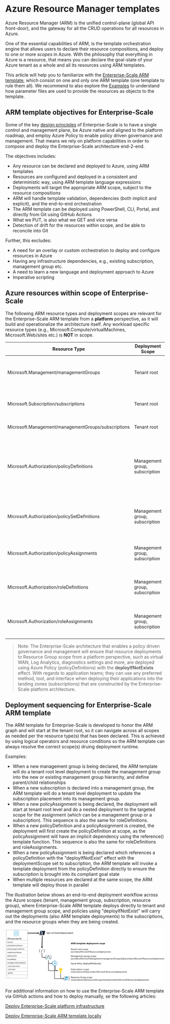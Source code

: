 
# Azure Resource Manager templates

Azure Resource Manager (ARM) is the unified control-plane (global API front-door), and the gateway for all the CRUD operations for all resources in Azure.

One of the essential capabilities of ARM, is the template orchestration engine that allows users to declare their resource compositions, and deploy to one or more *scopes* in Azure.
With the philosophy that everything in Azure is a resource, that means you can declare the goal-state of your Azure tenant as a whole and all its resources using ARM templates.

This article will help you to familiarize with the [Enterprise-Scale ARM template](../../../../tree/main/template/tenant.json), which consist on one and only one ARM template (one template to rule them all). We recommend to also explore the [Examples](../../../../tree/main/examples) to understand how parameter files are used to provide the resources as objects to the template.

## ARM template objectives for Enterprise-Scale

Some of the key [design principles](https://docs.microsoft.com/en-us/azure/cloud-adoption-framework/ready/enterprise-scale/design-principles) of Enterprise-Scale is to have a single control and management plane, be Azure native and aligned to the platform roadmap, and employ Azure Policy to enable policy driven governance and management. That means we rely on platform capabilities in order to compose and deploy the Enterprise-Scale architecture end-2-end.

The objectives includes:

- Any resource can be declared and deployed to Azure, using ARM templates
- Resources are configured and deployed in a consistent and deterministic way, using ARM template language expressions
- Deployments will target the appropriate ARM scope, subject to the resource compositions
- ARM will handle template validation, dependencies (both implicit and explicit), and the end-to-end orchestration
- The ARM template can be deployed using PowerShell, CLI, Portal, and directly from Git using GitHub Actions
- What we PUT, is also what we GET and vice versa
- Detection of drift for the resources within scope, and be able to reconcile into Git

Further, this excludes:

- A need for an overlay or custom orchestration to deploy and configure resources in Azure
- Having any infrastructure dependencies, e.g., existing subscription, management group etc.
- A need to learn a new language and deployment approach to Azure
- Imperative scripting

## Azure resources within scope of Enterprise-Scale

The following ARM resource types and deployment scopes are relevant for the Enterprise-Scale ARM template from a **platform** perspective, as it will build and operationalize the architecture itself. Any workload specific resource types (e.g., Microsoft.Compute/virtualMachines, Microsoft.Web/sites etc.) is **NOT** in scope.

| Resource Type          | Deployment Scope              | Description                                                        |
| ---------------------|--------------------|--------------------------------------------------------------------|
| Microsoft.Management/managementGroups          |Tenant root| Management groups, which can contain child management groups and subscriptions|
| Microsoft.Subscription/subscriptions          |Tenant root|Subscriptions, which will be the de-facto resource containers for workloads in Azure.|
| Microsoft.Management/managementGroups/subscriptions          |Tenant root|Placement of a subscription into a management group|
| Microsoft.Authorization/policyDefinitions          |Management group, subscription|Policy definitions can be created at management groups and subscriptions and can contain audit, deny, append, auditIfNotExists, deployIfNotExists, and modify policy effects|
| Microsoft.Authorization/policySetDefinitions          |Management group, subscription|PolicySetDefinitions can represent multiple policyDefinitions to simplify policyAssignment lifecycle|
| Microsoft.Authorization/policyAssignments         |Management group, subscription|PolicyAssignments will manifests the runtime representation of a policyDefinition at the given scope|
| Microsoft.Authorization/roleDefinitions          |Management group, subscription|Role-based access control definition, containing actions, notActions, dataActions, dataNotActions|
| Microsoft.Authorization/roleAssignments          |Management group, subscription|RoleAssignments will manifests the runtime representation of a roleDefinition at the given scope|

>Note: The Enterprise-Scale architecture that enables a policy driven governance and management will ensure that resource deployments to Resource Group scope from a platform perspective, such as virtual WAN, Log Analytics, diagnostics settings and more, are deployed using Azure Policy (policyDefinitions) with the **deployIfNotExists** effect. With regards to application teams; they can use any preferred method, tool, and interface when deploying their applications into the landing zones (subscriptions) that are constructed by the Enterprise-Scale platform architecture.

## Deployment sequencing for Enterprise-Scale ARM template

The ARM template for Enterprise-Scale is developed to honor the ARM graph and will start at the tenant root, so it can navigate across all scopes as needed per the resource type(s) that has been declared.
This is achieved by using logical operators and resource conditions so the ARM template can always resolve the correct scope(s) druing deployment runtime.

Examples:

- When a new management group is being declared, the ARM template will do a tenant root level deployment to create the management group into the new or existing management group hierarchy, and define parent/child relationships
- When a new subscription is declared into a management group, the ARM template will do a tenant level deployment to update the subscription placement into its management group.
- When a new policyAssignment is being declared, the deployment will start at tenant root level and do a nested deployment to the targeted scope for the assignment (which can be a management group or a subscription). This sequence is also the same for roleDefinitions.
- When a new policyDefinition and a policyAssignment is created, the deployment will first create the policyDefinition at scope, as the policyAssignment will have an implicit dependency using the reference() template function. This sequence is also the same for roleDefinitions and roleAssignments.
- When a new policyAssignment is being declared which references a policyDefinition with the "deployIfNotExist" effect with the deploymentScope set to subscription, the ARM template will invoke a template deployment from the policyDefinition directly to ensure the subscription is brought into its compliant goal state
- When multiple resources are declared at the same scope, the ARM template will deploy those in parallel

The illustration below shows an end-to-end deployment workflow across the Azure scopes (tenant, management group, subscription, resource group), where Enterprise-Scale ARM template deploys directly to tenant and management group scope, and policies using "deployIfNotExist" will carry out the deployments (also ARM template deployments) to the subscriptions, and the resource groups when they are being created.

![ARM template](./media/arm-template.png)

For additional information on how to use the Enterprise-Scale ARM template via GitHub actions and how to deploy manually, se the following articles:

[Deploy Enterprise-Scale platform infrastructure](./Deploy-platform-infra.md)

[Deploy Enterprise-Scale ARM template locally](./Trigger-local-deployment.md)